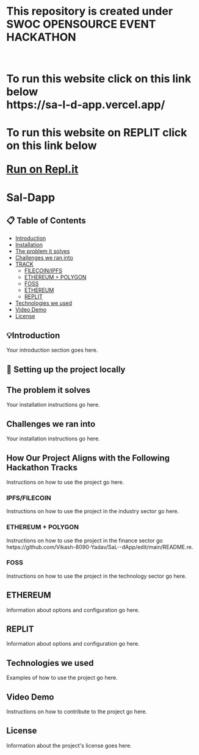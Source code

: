 # This repository is created under  SWOC  OPENSOURCE EVENT HACKATHON 
<br>
<h1>
To run this website  click on this link below  <br>
  https://sa-l-d-app.vercel.app/
</h1>
<h1>
To run this website on REPLIT  click on this link below  
 
[Run on Repl.it](https://replit.com/@17Vikashyadav/SaL-dApp)
  
  </h1>
    


# Sal-Dapp

## 📋 Table of Contents

- [Introduction](#introduction)
- [Installation](#-setting-up-the-project-locally)
- [The problem it solves](#the-problem-it-solves)
- [Challenges we ran into](#challenges-we-ran-into)
- [TRACK](#how-our-project-aligns-with-the-following-hackathon-tracks)
  - [FILECOIN/IPFS](#ipfsfilecoin)
  - [ETHEREUM + POLYGON](#ethereum--polygon)
  - [FOSS](#foss)
  - [ETHEREUM](#ethereum)
  - [REPLIT](#replit)
- [Technologies we used](#technologies-we-used)
- [Video Demo](#video-demo)
- [License](#license)

## 💡Introduction
Your introduction section goes here.

## 🚀 Setting up the project locally

## The problem it solves
Your installation instructions go here.

## Challenges we ran into
Your installation instructions go here.

## How Our Project Aligns with the Following Hackathon Tracks 
Instructions on how to use the project go here.

### IPFS/FILECOIN
Instructions on how to use the project in the industry sector go here.

### ETHEREUM + POLYGON
Instructions on how to use the project in the finance sector go hetps://github.com/Vikash-8090-Yadav/SaL--dApp/edit/main/README.re.

### FOSS
Instructions on how to use the project in the technology sector go here.

## ETHEREUM
Information about options and configuration go here.

## REPLIT
Information about options and configuration go here.

## Technologies we used
Examples of how to use the project go here.

## Video Demo
Instructions on how to contribute to the project go here.

## License
Information about the project's license goes here.







